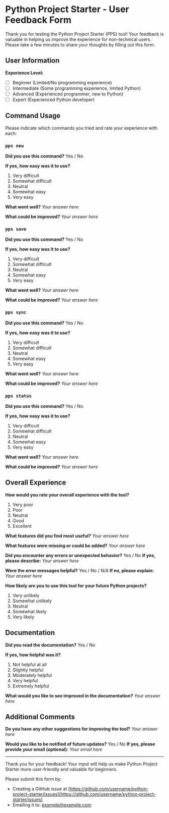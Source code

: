 # Python Project Starter - User Feedback Form

Thank you for testing the Python Project Starter (PPS) tool! Your feedback is valuable in helping us improve the experience for non-technical users. Please take a few minutes to share your thoughts by filling out this form.

## User Information

**Experience Level:**
- [ ] Beginner (Limited/No programming experience)
- [ ] Intermediate (Some programming experience, limited Python)
- [ ] Advanced (Experienced programmer, new to Python)
- [ ] Expert (Experienced Python developer)

## Command Usage

Please indicate which commands you tried and rate your experience with each:

### `pps new`

**Did you use this command?** Yes / No

**If yes, how easy was it to use?**
1. Very difficult
2. Somewhat difficult
3. Neutral
4. Somewhat easy
5. Very easy

**What went well?**
_Your answer here_

**What could be improved?**
_Your answer here_

### `pps save`

**Did you use this command?** Yes / No

**If yes, how easy was it to use?**
1. Very difficult
2. Somewhat difficult
3. Neutral
4. Somewhat easy
5. Very easy

**What went well?**
_Your answer here_

**What could be improved?**
_Your answer here_

### `pps sync`

**Did you use this command?** Yes / No

**If yes, how easy was it to use?**
1. Very difficult
2. Somewhat difficult
3. Neutral
4. Somewhat easy
5. Very easy

**What went well?**
_Your answer here_

**What could be improved?**
_Your answer here_

### `pps status`

**Did you use this command?** Yes / No

**If yes, how easy was it to use?**
1. Very difficult
2. Somewhat difficult
3. Neutral
4. Somewhat easy
5. Very easy

**What went well?**
_Your answer here_

**What could be improved?**
_Your answer here_

## Overall Experience

**How would you rate your overall experience with the tool?**
1. Very poor
2. Poor
3. Neutral
4. Good
5. Excellent

**What features did you find most useful?**
_Your answer here_

**What features were missing or could be added?**
_Your answer here_

**Did you encounter any errors or unexpected behavior?** Yes / No
**If yes, please describe:**
_Your answer here_

**Were the error messages helpful?** Yes / No / N/A
**If no, please explain:**
_Your answer here_

**How likely are you to use this tool for your future Python projects?**
1. Very unlikely
2. Somewhat unlikely
3. Neutral
4. Somewhat likely
5. Very likely

## Documentation

**Did you read the documentation?** Yes / No

**If yes, how helpful was it?**
1. Not helpful at all
2. Slightly helpful
3. Moderately helpful
4. Very helpful
5. Extremely helpful

**What would you like to see improved in the documentation?**
_Your answer here_

## Additional Comments

**Do you have any other suggestions for improving the tool?**
_Your answer here_

**Would you like to be notified of future updates?** Yes / No
**If yes, please provide your email (optional):**
_Your email here_

---

Thank you for your feedback! Your input will help us make Python Project Starter more user-friendly and valuable for beginners.

Please submit this form by:
- Creating a GitHub issue at [https://github.com/username/python-project-starter/issues](https://github.com/username/python-project-starter/issues)
- Emailing it to: example@example.com 